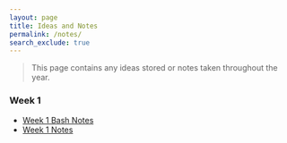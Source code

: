 ```yaml
---
layout: page
title: Ideas and Notes
permalink: /notes/
search_exclude: true
---
```


> This page contains any ideas stored or notes taken throughout the year.


### Week 1
- [Week 1 Bash Notes](https://dtsivkovski.github.io/csa23/notes/2022/08/25/bash_w1.html)
- [Week 1 Notes](https://dtsivkovski.github.io/csa23/notes/2022/08/23/cbnotes_w1.html)
